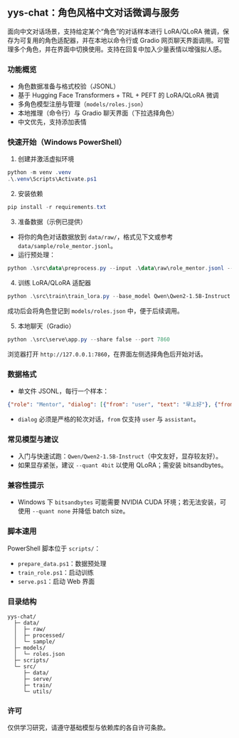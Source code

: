 ## yys-chat：角色风格中文对话微调与服务

面向中文对话场景，支持给定某个“角色”的对话样本进行 LoRA/QLoRA 微调，保存为可复用的角色适配器，并在本地以命令行或 Gradio 网页聊天界面调用。可管理多个角色，并在界面中切换使用。支持在回复中加入少量表情以增强拟人感。

### 功能概览
- 角色数据准备与格式校验（JSONL）
- 基于 Hugging Face Transformers + TRL + PEFT 的 LoRA/QLoRA 微调
- 多角色模型注册与管理（`models/roles.json`）
- 本地推理（命令行）与 Gradio 聊天界面（下拉选择角色）
- 中文优先，支持添加表情

### 快速开始（Windows PowerShell）
1) 创建并激活虚拟环境
```powershell
python -m venv .venv
.\.venv\Scripts\Activate.ps1
```

2) 安装依赖
```powershell
pip install -r requirements.txt
```

3) 准备数据（示例已提供）
- 将你的角色对话数据放到 `data/raw/`，格式见下文或参考 `data/sample/role_mentor.jsonl`。
- 运行预处理：
```powershell
python .\src\data\preprocess.py --input .\data\raw\role_mentor.jsonl --role Mentor --output .\data\processed\mentor.jsonl --val_ratio 0.02
```

4) 训练 LoRA/QLoRA 适配器
```powershell
python .\src\train\train_lora.py --base_model Qwen\Qwen2-1.5B-Instruct --dataset .\data\processed\mentor.jsonl --role Mentor --output_dir .\models\mentor --epochs 3 --batch_size 2 --lr 2e-4 --cutoff_len 2048 --quant 4bit
```
成功后会将角色登记到 `models/roles.json` 中，便于后续调用。

5) 本地聊天（Gradio）
```powershell
python .\src\serve\app.py --share false --port 7860
```
浏览器打开 `http://127.0.0.1:7860`，在界面左侧选择角色后开始对话。

### 数据格式
- 单文件 JSONL，每行一个样本：
```json
{"role": "Mentor", "dialog": [{"from": "user", "text": "早上好"}, {"from": "assistant", "text": "早上好，今天也要元气满满哦~ 😊"}]}
```
- `dialog` 必须是严格的轮次对话，`from` 仅支持 `user` 与 `assistant`。

### 常见模型与建议
- 入门与快速试跑：`Qwen/Qwen2-1.5B-Instruct`（中文友好，显存较友好）。
- 如果显存紧张，建议 `--quant 4bit` 以使用 QLoRA；需安装 bitsandbytes。

### 兼容性提示
- Windows 下 `bitsandbytes` 可能需要 NVIDIA CUDA 环境；若无法安装，可使用 `--quant none` 并降低 batch size。

### 脚本速用
PowerShell 脚本位于 `scripts/`：
- `prepare_data.ps1`：数据预处理
- `train_role.ps1`：启动训练
- `serve.ps1`：启动 Web 界面

### 目录结构
```
yys-chat/
  ├─ data/
  │  ├─ raw/
  │  ├─ processed/
  │  └─ sample/
  ├─ models/
  │  └─ roles.json
  ├─ scripts/
  └─ src/
     ├─ data/
     ├─ serve/
     ├─ train/
     └─ utils/
```

### 许可
仅供学习研究，请遵守基础模型与依赖库的各自许可条款。


